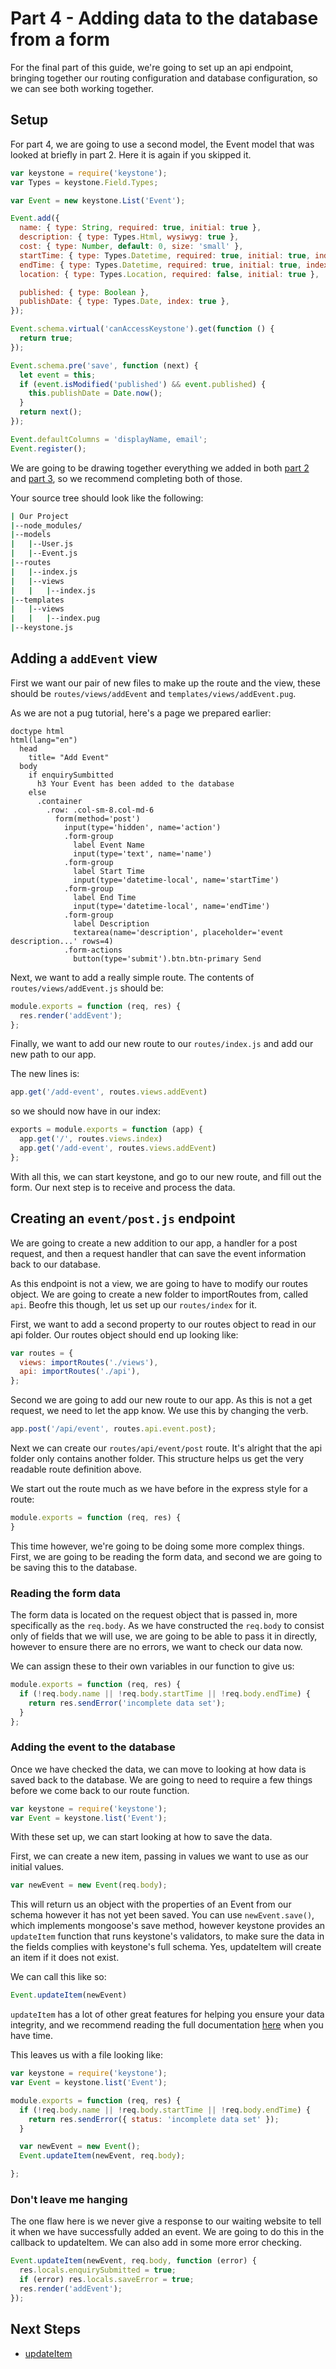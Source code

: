 # Part 4 -  Adding data to the database from a form

For the final part of this guide, we're going to set up an api endpoint, bringing together our routing configuration and database configuration, so we can see both working together.

## Setup

For part 4, we are going to use a second model, the Event model that was looked at briefly in part 2. Here it is again if you skipped it.

```javascript
var keystone = require('keystone');
var Types = keystone.Field.Types;

var Event = new keystone.List('Event');

Event.add({
  name: { type: String, required: true, initial: true },
  description: { type: Types.Html, wysiwyg: true },
  cost: { type: Number, default: 0, size: 'small' },
  startTime: { type: Types.Datetime, required: true, initial: true, index: true },
  endTime: { type: Types.Datetime, required: true, initial: true, index: true },
  location: { type: Types.Location, required: false, initial: true },

  published: { type: Boolean },
  publishDate: { type: Types.Date, index: true },
});

Event.schema.virtual('canAccessKeystone').get(function () {
  return true;
});

Event.schema.pre('save', function (next) {
  let event = this;
  if (event.isModified('published') && event.published) {
    this.publishDate = Date.now();
  }
  return next();
});

Event.defaultColumns = 'displayName, email';
Event.register();
```

We are going to be drawing together everything we added in both [part 2](/getting-started/setting-up/part-2) and [part 3](/getting-started/setting-up/part-3), so we recommend completing both of those.

Your source tree should look like the following:

```sh
| Our Project
|--node_modules/
|--models
|	|--User.js
|	|--Event.js
|--routes
|	|--index.js
|	|--views
|	|	|--index.js
|--templates
|	|--views
|	|	|--index.pug
|--keystone.js
```

## Adding a `addEvent` view

First we want our pair of new files to make up the route and the view, these should be `routes/views/addEvent` and `templates/views/addEvent.pug`.

As we are not a pug tutorial, here's a page we prepared earlier:

```jade
doctype html
html(lang="en")
  head
    title= "Add Event"
  body
    if enquirySumbitted
      h3 Your Event has been added to the database
    else
      .container
        .row: .col-sm-8.col-md-6
          form(method='post')
            input(type='hidden', name='action')
            .form-group
              label Event Name
              input(type='text', name='name')
            .form-group
              label Start Time
              input(type='datetime-local', name='startTime')
            .form-group
              label End Time
              input(type='datetime-local', name='endTime')
            .form-group
              label Description
              textarea(name='description', placeholder='event description...' rows=4)
            .form-actions
              button(type='submit').btn.btn-primary Send
```

Next, we want to add a really simple route. The contents of `routes/views/addEvent.js` should be:

```javascript
module.exports = function (req, res) {
  res.render('addEvent');
};
```

Finally, we want to add our new route to our `routes/index.js` and add our new path to our app.

The new lines is:

```javascript
app.get('/add-event', routes.views.addEvent)
```

so we should now have in our index:

```javascript
exports = module.exports = function (app) {
  app.get('/', routes.views.index)
  app.get('/add-event', routes.views.addEvent)
};
```

With all this, we can start keystone, and go to our new route, and fill out the form. Our next step is to receive and process the data.


## Creating an `event/post.js` endpoint

We are going to create a new addition to our app, a handler for a post request, and then a request handler that can save the event information back to our database.

As this endpoint is not a view, we are going to have to modify our routes object. We are going to create a new folder to importRoutes from, called `api`. Beofre this though, let us set up our `routes/index` for it.

First, we want to add a second property to our routes object to read in our api folder. Our routes object should end up looking like:

```javascript
var routes = {
  views: importRoutes('./views'),
  api: importRoutes('./api'),
};
```

Second we are going to add our new route to our app. As this is not a get request, we need to let the app know. We use this by changing the verb.

```javascript
app.post('/api/event', routes.api.event.post);
```

Next we can create our `routes/api/event/post` route. It's alright that the api folder only contains another folder. This structure helps us get the very readable route definition above.

We start out the route much as we have before in the express style for a route:

```javascript
module.exports = function (req, res) {
}
```

This time however, we're going to be doing some more complex things. First, we are going to be reading the form data, and second we are going to be saving this to the database.

### Reading the form data

The form data is located on the request object that is passed in, more specifically as the `req.body`. As we have constructed the `req.body` to consist only of fields that we will use, we are going to be able to pass it in directly, however to ensure there are no errors, we want to check our data now.

We can assign these to their own variables in our function to give us:

```javascript
module.exports = function (req, res) {
  if (!req.body.name || !req.body.startTime || !req.body.endTime) {
    return res.sendError('incomplete data set');
  }
};
```

### Adding the event to the database

Once we have checked the data, we can move to looking at how data is saved back to the database. We are going to need to require a few things before we come back to our route function.

```javascript
var keystone = require('keystone');
var Event = keystone.list('Event');
```

With these set up, we can start looking at how to save the data.

First, we can create a new item, passing in values we want to use as our initial values.

```javascript
var newEvent = new Event(req.body);
```

This will return us an object with the properties of an Event from our schema however it has not yet been saved. You can use `newEvent.save()`, which implements mongoose's save method, however keystone provides an `updateItem` function that runs keystone's validators, to make sure the data in the fields complies with keystone's full schema. Yes, updateItem will create an item if it does not exist.

We can call this like so:

```javascript
Event.updateItem(newEvent)
```

`updateItem` has a lot of other great features for helping you ensure your data integrity, and we recommend reading the full documentation [here](/api/list/update-item) when you have time.

This leaves us with a file looking like:

```javascript
var keystone = require('keystone');
var Event = keystone.list('Event');

module.exports = function (req, res) {
  if (!req.body.name || !req.body.startTime || !req.body.endTime) {
    return res.sendError({ status: 'incomplete data set' });
  }

  var newEvent = new Event();
  Event.updateItem(newEvent, req.body);

};
```

### Don't leave me hanging

The one flaw here is we never give a response to our waiting website to tell it when we have successfully added an event. We are going to do this in the callback to updateItem. We can also add in some more error checking.

```javascript
Event.updateItem(newEvent, req.body, function (error) {
  res.locals.enquirySubmitted = true;
  if (error) res.locals.saveError = true;
  res.render('addEvent');
});
```

## Next Steps

- [updateItem](/api/list/update-item)
